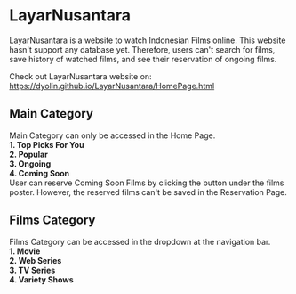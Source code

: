 # LayarNusantara
LayarNusantara is a website to watch Indonesian Films online. This website hasn't support any database yet.
Therefore, users can't search for films, save history of watched films, and see their reservation of ongoing films.

Check out LayarNusantara website on:\
https://dyolin.github.io/LayarNusantara/HomePage.html

## Main Category
Main Category can only be accessed in the Home Page.\
**1. Top Picks For You**\
**2. Popular**\
**3. Ongoing**\
**4. Coming Soon**\
      User can reserve Coming Soon Films by clicking the button under the films poster. However, the reserved films can't be saved in the Reservation Page.

## Films Category
Films Category can be accessed in the dropdown at the navigation bar.\
**1. Movie**\
**2. Web Series**\
**3. TV Series**\
**4. Variety Shows**

